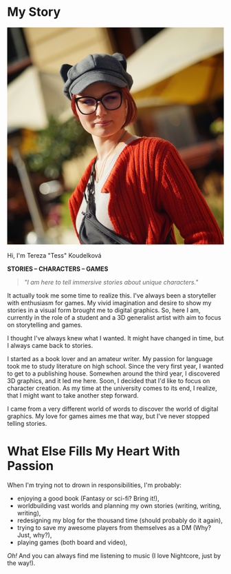 # My Story

![Me with significant red hair wearing glasses and an orange autumn sweater coat with a cap with ears](img/tereza-koudelkova.jpg)

Hi, I'm Tereza "Tess" Koudelková

**STORIES – CHARACTERS – GAMES**

> *"I am here to tell immersive stories about unique characters."*

It actually took me some time to realize this. I've always been a storyteller with enthusiasm for games. My vivid imagination and desire to show my stories in a visual form brought me to digital graphics. So, here I am, currently in the role of a student and a 3D generalist artist with aim to focus on storytelling and games.

I thought I've always knew what I wanted. It might have changed in time, but I always came back to stories.

I started as a book lover and an amateur writer. My passion for language took me to study literature on high school. Since the very first year, I wanted to get to a publishing house. Somewhen around the third year, I discovered 3D graphics, and it led me here. Soon, I decided that I'd like to focus on character creation. As my time at the university comes to its end, I realize, that I might want to take another step forward.

I came from a very different world of words to discover the world of digital graphics. My love for games aimes me that way, but I've never stopped telling stories.

# What Else Fills My Heart With Passion

When I'm trying not to drown in responsibilities, I'm probably:

- enjoying a good book (Fantasy or sci-fi? Bring it!),
- worldbuilding vast worlds and planning my own stories (writing, writing, writing),
- redesigning my blog for the thousand time (should probably do it again),
- trying to save my awesome players from themselves as a DM (Why? Just, why?),
- playing games (both board and video),

*Oh!* And you can always find me listening to music (I love Nightcore, just by the way!).
